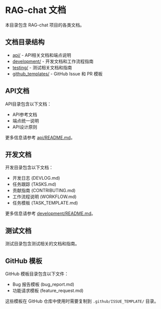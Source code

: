 # RAG-chat 文档

本目录包含 RAG-chat 项目的各类文档。

## 文档目录结构

- [api/](api/) - API相关文档和端点说明
- [development/](development/) - 开发文档和工作流程指南
- [testing/](testing/) - 测试相关文档和指南
- [github_templates/](github_templates/) - GitHub Issue 和 PR 模板

## API文档

API目录包含以下文档：

- API参考文档
- 端点统一说明
- API设计原则

更多信息请参考 [api/README.md](api/README.md)。

## 开发文档

开发目录包含以下文档：

- 开发日志 (DEVLOG.md)
- 任务跟踪 (TASKS.md)
- 贡献指南 (CONTRIBUTING.md)
- 工作流程说明 (WORKFLOW.md)
- 任务模板 (TASK_TEMPLATE.md)

更多信息请参考 [development/README.md](development/README.md)。

## 测试文档

测试目录包含测试相关的文档和指南。

## GitHub 模板

GitHub 模板目录包含以下文件：

- Bug 报告模板 (bug_report.md)
- 功能请求模板 (feature_request.md)

这些模板在 GitHub 仓库中使用时需要复制到 `.github/ISSUE_TEMPLATE/` 目录。 